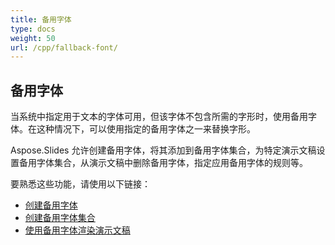 ```yaml
---
title: 备用字体
type: docs
weight: 50
url: /cpp/fallback-font/
---
```


## **备用字体**
当系统中指定用于文本的字体可用，但该字体不包含所需的字形时，使用备用字体。在这种情况下，可以使用指定的备用字体之一来替换字形。

Aspose.Slides 允许创建备用字体，将其添加到备用字体集合，为特定演示文稿设置备用字体集合，从演示文稿中删除备用字体，指定应用备用字体的规则等。

要熟悉这些功能，请使用以下链接：

- [创建备用字体](/slides/cpp/create-fallback-font)
- [创建备用字体集合](/slides/cpp/create-fallback-fonts-collection)
- [使用备用字体渲染演示文稿](/slides/cpp/render-presentation-with-fallback-font)